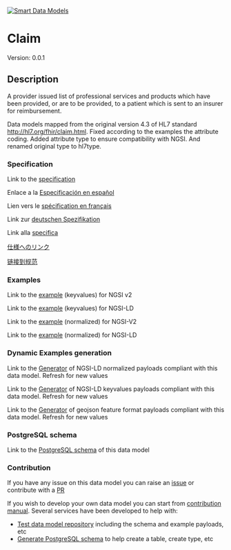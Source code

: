[![Smart Data Models](https://smartdatamodels.org/wp-content/uploads/2022/01/SmartDataModels_logo.png "Logo")](https://smartdatamodels.org)
# Claim
Version: 0.0.1

## Description 

A provider issued list of professional services and products which have been provided, or are to be provided, to a patient which is sent to an insurer for reimbursement.

Data models mapped from the original version 4.3 of HL7 standard http://hl7.org/fhir/claim.html. Fixed according to the examples the attribute coding. Added attribute type to ensure compatibility with NGSI. And renamed original type to hl7type.
### Specification

Link to the [specification](https://github.com/smart-data-models/dataModel.Hl7/blob/master/Claim/doc/spec.md)

Enlace a la [Especificación en español](https://github.com/smart-data-models/dataModel.Hl7/blob/master/Claim/doc/spec_ES.md)

Lien vers le [spécification en français](https://github.com/smart-data-models/dataModel.Hl7/blob/master/Claim/doc/spec_FR.md)

Link zur [deutschen Spezifikation](https://github.com/smart-data-models/dataModel.Hl7/blob/master/Claim/doc/spec_DE.md)

Link alla [specifica](https://github.com/smart-data-models/dataModel.Hl7/blob/master/Claim/doc/spec_IT.md)

[仕様へのリンク](https://github.com/smart-data-models/dataModel.Hl7/blob/master/Claim/doc/spec_JA.md)

[链接到规范](https://github.com/smart-data-models/dataModel.Hl7/blob/master/Claim/doc/spec_ZH.md)
### Examples

Link to the [example](https://smart-data-models.github.io/dataModel.Hl7/Claim/examples/example.json) (keyvalues) for NGSI v2

Link to the [example](https://smart-data-models.github.io/dataModel.Hl7/Claim/examples/example.jsonld) (keyvalues) for NGSI-LD

Link to the [example](https://smart-data-models.github.io/dataModel.Hl7/Claim/examples/example-normalized.json) (normalized) for NGSI-V2

Link to the [example](https://smart-data-models.github.io/dataModel.Hl7/Claim/examples/example-normalized.jsonld) (normalized) for NGSI-LD
### Dynamic Examples generation

Link to the [Generator](https://smartdatamodels.org/extra/ngsi-ld_generator.php?schemaUrl=https://raw.githubusercontent.com/smart-data-models/dataModel.Hl7/master/Claim/schema.json&email=info@smartdatamodels.org) of NGSI-LD normalized payloads compliant with this data model. Refresh for new values

Link to the [Generator](https://smartdatamodels.org/extra/ngsi-ld_generator_keyvalues.php?schemaUrl=https://raw.githubusercontent.com/smart-data-models/dataModel.Hl7/master/Claim/schema.json&email=info@smartdatamodels.org) of NGSI-LD keyvalues payloads compliant with this data model. Refresh for new values

Link to the [Generator](https://smartdatamodels.org/extra/geojson_features_generator.php?schemaUrl=https://raw.githubusercontent.com/smart-data-models/dataModel.Hl7/master/Claim/schema.json&email=info@smartdatamodels.org) of geojson feature format payloads compliant with this data model. Refresh for new values
### PostgreSQL schema

Link to the [PostgreSQL schema](https://github.com/smart-data-models/dataModel.Hl7/blob/master/Claim/schema.sql) of this data model
### Contribution

 If you have any issue on this data model you can raise an [issue](https://github.com/smart-data-models/dataModel.Hl7/issues)  or contribute with a [PR](https://github.com/smart-data-models/dataModel.Hl7/pulls)

 If you wish to develop your own data model you can start from [contribution manual](https://bit.ly/contribution_manual). Several services have been developed to help with: 
 - [Test data model repository](https://smartdatamodels.org/index.php/data-models-contribution-api/) including the schema and example payloads, etc
 - [Generate PostgreSQL schema](https://smartdatamodels.org/index.php/sql-service/) to help create a table, create type, etc